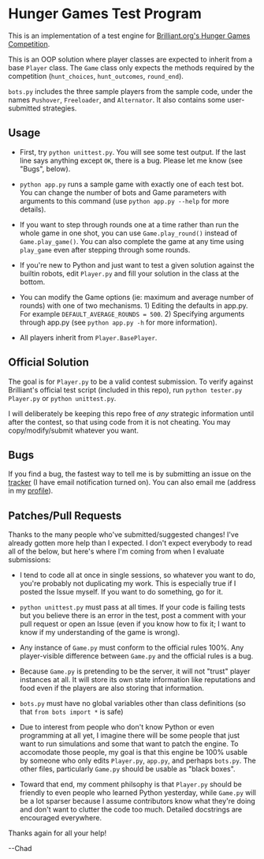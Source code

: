 # Hunger Games Test Program

This is an implementation of a test engine for [Brilliant.org's Hunger Games Competition](http://brilliant.org/competitions/hunger-games/).

This is an OOP solution where player classes are expected to inherit from a base `Player` class. The `Game` class only expects the methods required by the competition (`hunt_choices`, `hunt_outcomes`, `round_end`).

`bots.py` includes the three sample players from the sample code, under the names `Pushover`, `Freeloader`, and `Alternator`. It also contains some user-submitted strategies.

## Usage

*    First, try `python unittest.py`. You will see some test output. If the last line says anything except `OK`, there is a bug. Please let me know (see "Bugs", below).

*    `python app.py` runs a sample game with exactly one of each test bot. You can change the number of bots and Game parameters with arguments to this command (use `python app.py --help` for more details).

*    If you want to step through rounds one at a time rather than run the whole game in one shot, you can use `Game.play_round()` instead of `Game.play_game()`. You can also complete the game at any time using `play_game` even after stepping through some rounds.

*    If you're new to Python and just want to test a given solution against the builtin robots, edit `Player.py` and fill your solution in the class at the bottom.

*    You can modify the Game options (ie: maximum and average number of rounds) with one of two mechanisms. 1) Editing the defaults in app.py.  For example `DEFAULT_AVERAGE_ROUNDS = 500`. 2) Specifying arguments through app.py (see `python app.py -h` for more information).

*    All players inherit from `Player.BasePlayer`.

## Official Solution

The goal is for `Player.py` to be a valid contest submission. To verify against Brilliant's official test script (included in this repo), run `python tester.py Player.py` or `python unittest.py`.

I will deliberately be keeping this repo free of *any* strategic information until after the contest, so that using code from it is not cheating. You may copy/modify/submit whatever you want.

## Bugs

If you find a bug, the fastest way to tell me is by submitting an issue on the [tracker](https://github.com/ChadAMiller/hungergames/issues) (I have email notification turned on). You can also email me (address in my [profile](https://github.com/ChadAMiller)).

## Patches/Pull Requests

Thanks to the many people who've submitted/suggested changes! I've already gotten more help than I expected. I don't expect everybody to read all of the below, but here's where I'm coming from when I evaluate submissions:

*    I tend to code all at once in single sessions, so whatever you want to do, you're probably not duplicating my work. This is especially true if I posted the Issue myself. If you want to do something, go for it.

*    `python unittest.py` must pass at all times. If your code is failing tests but you believe there is an error in the test, post a comment with your pull request or open an Issue (even if you know how to fix it; I want to know if my understanding of the game is wrong).

*    Any instance of `Game.py` must conform to the official rules 100%. Any player-visible difference between `Game.py` and the official rules is a bug.

*    Because `Game.py` is pretending to be the server, it will not "trust" player instances at all. It will store its own state information like reputations and food even if the players are also storing that information.

*    `bots.py` must have no global variables other than class definitions (so that `from bots import *` is safe)

*    Due to interest from people who don't know Python or even programming at all yet, I imagine there will be some people that just want to run simulations and some that want to patch the engine. To accomodate those people, my goal is that this engine be 100% usable by someone who only edits `Player.py`, `app.py`, and perhaps `bots.py`. The other files, particularly `Game.py` should be usable as "black boxes".

*    Toward that end, my comment philsophy is that `Player.py` should be friendly to even people who learned Python yesterday, while `Game.py` will be a lot sparser because I assume contributors know what they're doing and don't want to clutter the code too much. Detailed docstrings are encouraged everywhere.

Thanks again for all your help!

--Chad
